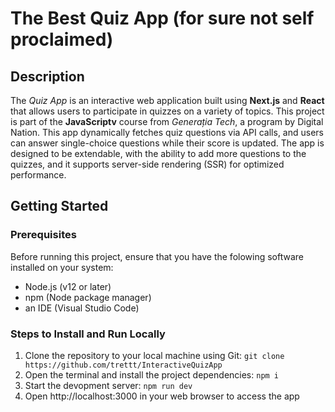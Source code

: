 # The Best Quiz App (for sure not self proclaimed)

## Description

The <i>Quiz App</i> is an interactive web application built using <b>Next.js</b> and <b>React</b> that allows users to participate in quizzes on a variety of topics. This project is part of the <b>JavaScriptv</b> course from <i>Generația Tech</i>, a program by Digital Nation. This app dynamically fetches quiz questions via API calls, and users can answer single-choice questions while their score is updated. The app is designed to be extendable, with the ability to add more questions to the quizzes, and it supports server-side rendering (SSR) for optimized performance.

## Getting Started

### Prerequisites

Before running this project, ensure that you have the folowing software installed on your system:

- Node.js (v12 or later)
- npm (Node package manager)
- an IDE (Visual Studio Code)

### Steps to Install and Run Locally

1. Clone the repository to your local machine using Git:
   `git clone https://github.com/trettt/InteractiveQuizApp`
2. Open the terminal and install the project dependencies:
   `npm i`
3. Start the devopment server:
   `npm run dev`
4. Open http://localhost:3000 in your web browser to access the app
